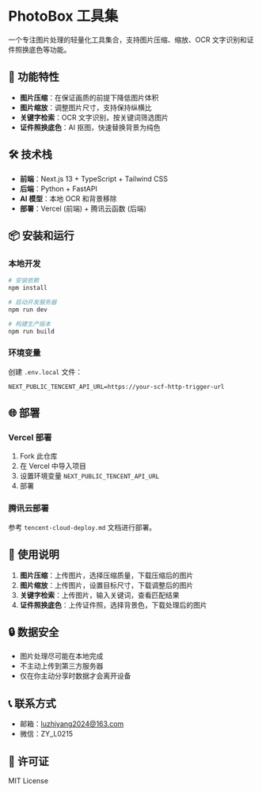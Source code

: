 # PhotoBox 工具集

一个专注图片处理的轻量化工具集合，支持图片压缩、缩放、OCR 文字识别和证件照换底色等功能。

## 🚀 功能特性

- **图片压缩**：在保证画质的前提下降低图片体积
- **图片缩放**：调整图片尺寸，支持保持纵横比
- **关键字检索**：OCR 文字识别，按关键词筛选图片
- **证件照换底色**：AI 抠图，快速替换背景为纯色

## 🛠️ 技术栈

- **前端**：Next.js 13 + TypeScript + Tailwind CSS
- **后端**：Python + FastAPI
- **AI 模型**：本地 OCR 和背景移除
- **部署**：Vercel (前端) + 腾讯云函数 (后端)

## 📦 安装和运行

### 本地开发

```bash
# 安装依赖
npm install

# 启动开发服务器
npm run dev

# 构建生产版本
npm run build
```

### 环境变量

创建 `.env.local` 文件：

```env
NEXT_PUBLIC_TENCENT_API_URL=https://your-scf-http-trigger-url
```

## 🌐 部署

### Vercel 部署

1. Fork 此仓库
2. 在 Vercel 中导入项目
3. 设置环境变量 `NEXT_PUBLIC_TENCENT_API_URL`
4. 部署

### 腾讯云部署

参考 `tencent-cloud-deploy.md` 文档进行部署。

## 📱 使用说明

1. **图片压缩**：上传图片，选择压缩质量，下载压缩后的图片
2. **图片缩放**：上传图片，设置目标尺寸，下载调整后的图片
3. **关键字检索**：上传图片，输入关键词，查看匹配结果
4. **证件照换底色**：上传证件照，选择背景色，下载处理后的图片

## 🔒 数据安全

- 图片处理尽可能在本地完成
- 不主动上传到第三方服务器
- 仅在你主动分享时数据才会离开设备

## 📞 联系方式

- 邮箱：luzhiyang2024@163.com
- 微信：ZY_L0215

## 📄 许可证

MIT License
